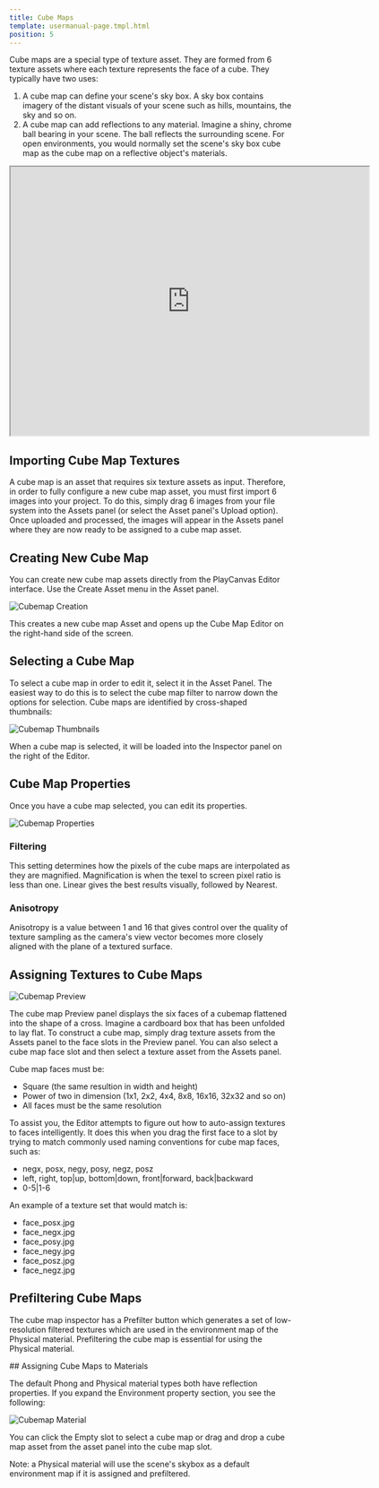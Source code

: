 ```yaml
---
title: Cube Maps
template: usermanual-page.tmpl.html
position: 5
---
```


Cube maps are a special type of texture asset. They are formed from 6 texture assets where each texture represents the face of a cube. They typically have two uses:

1. A cube map can define your scene's sky box. A sky box contains imagery of the distant visuals of your scene such as hills, mountains, the sky and so on.
2. A cube map can add reflections to any material. Imagine a shiny, chrome ball bearing in your scene. The ball reflects the surrounding scene. For open environments, you would normally set the scene's sky box cube map as the cube map on a reflective object's materials.

<iframe width="640" height="480" src="http://playcanv.as/b/xp7v1oFB" allowfullscreen></iframe>

## Importing Cube Map Textures

A cube map is an asset that requires six texture assets as input. Therefore, in order to fully configure a new cube map asset, you must first import 6 images into your project. To do this, simply drag 6 images from your file system into the Assets panel (or select the Asset panel's Upload option). Once uploaded and processed, the images will appear in the Assets panel where they are now ready to be assigned to a cube map asset.

## Creating New Cube Map

You can create new cube map assets directly from the PlayCanvas Editor interface. Use the Create Asset menu in the Asset panel.

![Cubemap Creation][1]

This creates a new cube map Asset and opens up the Cube Map Editor on the right-hand side of the screen.

## Selecting a Cube Map

To select a cube map in order to edit it, select it in the Asset Panel. The easiest way to do this is to select the cube map filter to narrow down the options for selection. Cube maps are identified by cross-shaped thumbnails:

![Cubemap Thumbnails][2]

When a cube map is selected, it will be loaded into the Inspector panel on the right of the Editor.

## Cube Map Properties

Once you have a cube map selected, you can edit its properties.

![Cubemap Properties][3]

### Filtering
This setting determines how the pixels of the cube maps are interpolated as they are magnified. Magnification is when the texel to screen pixel ratio is less than one. Linear gives the best results visually, followed by Nearest.

### Anisotropy
Anisotropy is a value between 1 and 16 that gives control over the quality of texture sampling as the camera's view vector becomes more closely aligned with the plane of a textured surface.

## Assigning Textures to Cube Maps

![Cubemap Preview][4]

The cube map Preview panel displays the six faces of a cubemap flattened into the shape of a cross. Imagine a cardboard box that has been unfolded to lay flat. To construct a cube map, simply drag texture assets from the Assets panel to the face slots in the Preview panel. You can also select a cube map face slot and then select a texture asset from the Assets panel.

Cube map faces must be:

* Square (the same resultion in width and height)
* Power of two in dimension (1x1, 2x2, 4x4, 8x8, 16x16, 32x32 and so on)
* All faces must be the same resolution

To assist you, the Editor attempts to figure out how to auto-assign textures to faces intelligently. It does this when you drag the first face to a slot by trying to match commonly used naming conventions for cube map faces, such as:

* negx, posx, negy, posy, negz, posz
* left, right, top|up, bottom|down, front|forward, back|backward
* 0-5|1-6

An example of a texture set that would match is:

* face_posx.jpg
* face_negx.jpg
* face_posy.jpg
* face_negy.jpg
* face_posz.jpg
* face_negz.jpg

## Prefiltering Cube Maps

The cube map inspector has a Prefilter button which generates a set of low-resolution filtered textures which are used in the environment map of the Physical material. Prefiltering the cube map is essential for using the Physical material.

## Assigning Cube Maps to Materials

The default Phong and Physical material types both have reflection properties. If you expand the Environment property section, you see the following:

![Cubemap Material][5]

You can click the Empty slot to select a cube map or drag and drop a cube map asset from the asset panel into the cube map slot.

Note: a Physical material will use the scene's skybox as a default environment map if it is assigned and  prefiltered.

[1]: /images/user-manual/assets/cubemaps/cubemap-create.png
[2]: /images/user-manual/assets/cubemaps/cubemap-thumbnails.png
[3]: /images/user-manual/assets/cubemaps/cubemap-properties.png
[4]: /images/user-manual/assets/cubemaps/cubemap-preview.png
[5]: /images/user-manual/assets/cubemaps/cubemap-material.png